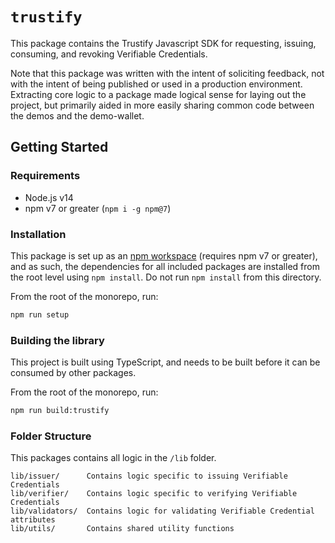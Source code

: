 # `trustify`

This package contains the Trustify Javascript SDK for requesting, issuing, consuming, and revoking Verifiable Credentials.

Note that this package was written with the intent of soliciting feedback, not with the intent of being published or used in a production environment. Extracting core logic to a package made logical sense for laying out the project, but primarily aided in more easily sharing common code between the demos and the demo-wallet.

## Getting Started

### Requirements

- Node.js v14
- npm v7 or greater (`npm i -g npm@7`)

### Installation

This package is set up as an [npm workspace](https://docs.npmjs.com/cli/v7/using-npm/workspaces) (requires npm v7 or greater), and as such, the dependencies for all included packages are installed from the root level using `npm install`. Do not run `npm install` from this directory.

From the root of the monorepo, run:

```sh
npm run setup
```

### Building the library

This project is built using TypeScript, and needs to be built before it can be consumed by other packages.

From the root of the monorepo, run:

```sh
npm run build:trustify
```

### Folder Structure

This packages contains all logic in the `/lib` folder.

```
lib/issuer/      Contains logic specific to issuing Verifiable Credentials
lib/verifier/    Contains logic specific to verifying Verifiable Credentials
lib/validators/  Contains logic for validating Verifiable Credential attributes
lib/utils/       Contains shared utility functions
```
